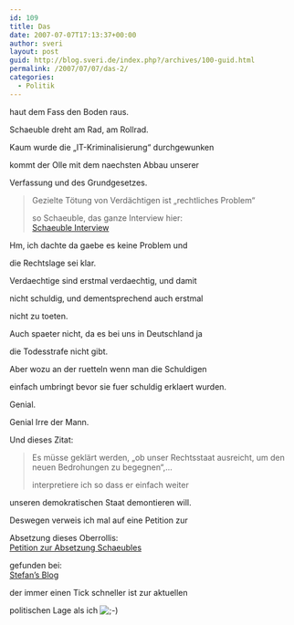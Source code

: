 ```yaml
---
id: 109
title: Das
date: 2007-07-07T17:13:37+00:00
author: sveri
layout: post
guid: http://blog.sveri.de/index.php?/archives/100-guid.html
permalink: /2007/07/07/das-2/
categories:
  - Politik
---
```

haut dem Fass den Boden raus.

Schaeuble dreht am Rad, am Rollrad.
  
Kaum wurde die &#8222;IT-Kriminalisierung&#8220; durchgewunken
  
kommt der Olle mit dem naechsten Abbau unserer
  
Verfassung und des Grundgesetzes.
  


> Gezielte Tötung von Verdächtigen ist &#8222;rechtliches Problem&#8220;</p>
so Schaeuble, das ganze Interview hier:  
[Schaeuble Interview](http://www.spiegel.de/politik/deutschland/0,1518,493094,00.html "Schaeuble Interview")

Hm, ich dachte da gaebe es keine Problem und
  
die Rechtslage sei klar.
  
Verdaechtige sind erstmal verdaechtig, und damit
  
nicht schuldig, und dementsprechend auch erstmal
  
nicht zu toeten.
  
Auch spaeter nicht, da es bei uns in Deutschland ja
  
die Todesstrafe nicht gibt.
  
Aber wozu an der ruetteln wenn man die Schuldigen
  
einfach umbringt bevor sie fuer schuldig erklaert wurden.
  
Genial.
  
Genial Irre der Mann.

Und dieses Zitat:
  


> Es müsse geklärt werden, &#8222;ob unser Rechtsstaat ausreicht, um den neuen Bedrohungen zu begegnen&#8220;,&#8230;</p>
interpretiere ich so dass er einfach weiter
  
unseren demokratischen Staat demontieren will.

Deswegen verweis ich mal auf eine Petition zur
  
Absetzung dieses Oberrollis:  
[Petition zur Absetzung Schaeubles](http://j.metux.de/index.php?option=com_content&task=view&id=24 "Petition zur Absetzung Schaeubles")
  
gefunden bei:  
[Stefan&#8217;s Blog](http://www.stefanjahn.de/blog/archives/2007-07-07-Petition-sofortige-Amtsenthebung-von-Innenminister-Schaeuble.html "Stefan's Blog")
  
der immer einen Tick schneller ist zur aktuellen
  
politischen Lage als ich <img src="http://blog.sveri.net/templates/default/img/emoticons/wink.png" alt=";-)" style="display: inline; vertical-align: bottom;" class="emoticon" />